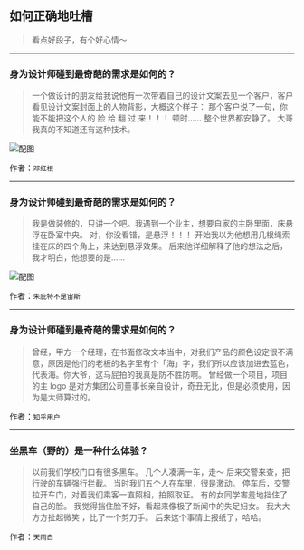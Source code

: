 ## 如何正确地吐槽

> 看点好段子，有个好心情～


 
---

### 身为设计师碰到最奇葩的需求是如何的？

> 一个做设计的朋友给我说他有一次带着自己的设计文案去见一个客户，客户看见设计文案封面上的人物背影，大概这个样子：
> 那个客户说了一句，你能不能把这个人的 脸 给 翻 过 来！！！
> 顿时……
> 整个世界都安静了。
> 大哥我真的不知道还有这种技术。



![配图](http://pic3.zhimg.com/70/ad7bd211b141602b3491e4d79afeeb4a_b.jpg)


作者：`邓红根`

---

### 身为设计师碰到最奇葩的需求是如何的？

> 我是做装修的，只讲一个吧。我遇到一个业主，想要自家的主卧里面，床悬浮在卧室中央。
> 对，你没看错，是悬浮！！！
> 开始我以为他想用几根绳索挂在床的四个角上，来达到悬浮效果。
> 后来他详细解释了他的想法之后，我才明白，他想要的是……



![配图](http://pic1.zhimg.com/70/2debf29b1b40b01a17ae430fed00a800_b.jpg)


作者：`朱庇特不是宙斯`

---

### 身为设计师碰到最奇葩的需求是如何的？

> 曾经，甲方一个经理，在书面修改文本当中，对我们产品的颜色设定很不满意，原因是他们的老板的名字里有个「海」字，我们所以应该加进去蓝色，代表海。你大爷，这马屁拍的我真是防不胜防啊。
> 曾经做一个项目，项目的主 logo 是对方集团公司董事长亲自设计，奇丑无比，但是必须使用，因为是大师算过的。


作者：`知乎用户`

---

### 坐黑车（野的）是一种什么体验？

> 以前我们学校门口有很多黑车。
> 几个人凑满一车，走～
> 后来交警来查，把行驶的车辆强行拦截。
> 当时我们五个人在车里，很是激动。
> 停车后，交警拉开车门，对着我们乘客一直照相，拍照取证。
> 有的女同学害羞地挡住了自己的脸。
> 我觉得挡住脸不好，看起来像极了新闻中的失足妇女。
> 我大大方方扯起微笑 ，比了一个剪刀手。
> 后来这个事情上报纸了，哈哈。


作者：`天雨白`